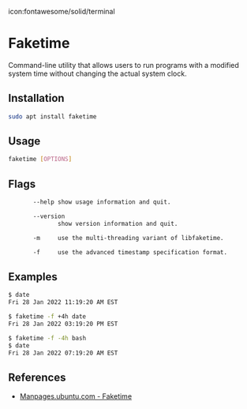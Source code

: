icon:fontawesome/solid/terminal

# Faketime

Command-line utility that allows users to run programs with a modified system time without changing the actual system clock.

## Installation

```bash
sudo apt install faketime
```

## Usage

```bash
faketime [OPTIONS]
```

## Flags

```bash
       --help show usage information and quit.

       --version
              show version information and quit.

       -m     use the multi-threading variant of libfaketime.

       -f     use the advanced timestamp specification format.
```

## Examples

```bash
$ date
Fri 28 Jan 2022 11:19:20 AM EST

$ faketime -f +4h date
Fri 28 Jan 2022 03:19:20 PM EST

$ faketime -f -4h bash
$ date
Fri 28 Jan 2022 07:19:20 AM EST
```

## References

- [Manpages.ubuntu.com - Faketime](https://manpages.ubuntu.com/manpages/trusty/man1/faketime.1.html)
